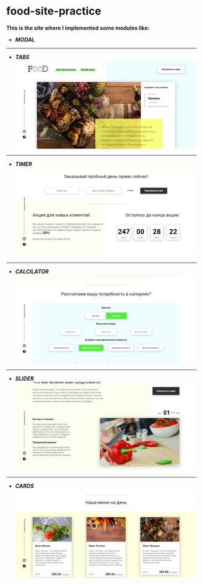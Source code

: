 # food-site-practice
__This is the site where I implemented some modules like:__
* ___MODAL___
___
* ___TABS___
![](imagesOfModules/tabs.png)
___
* ___TIMER___
![](imagesOfModules/timer.png)
___
* ___CALCILATOR___
![](imagesOfModules/calculator.png)
___
* ___SLIDER___
![](imagesOfModules/slider.png)
___
* ___CARDS___
![](imagesOfModules/cards.png)

